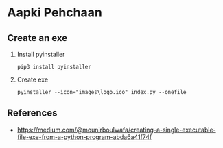 # Aapki Pehchaan

## Create an exe

1. Install pyinstaller

    `pip3 install pyinstaller`

2. Create exe

    `pyinstaller --icon="images\logo.ico" index.py --onefile`

## References

 - https://medium.com/@mounirboulwafa/creating-a-single-executable-file-exe-from-a-python-program-abda6a41f74f
